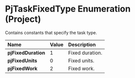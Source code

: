 
# PjTaskFixedType Enumeration (Project)

Contains constants that specify the task type.



|**Name**|**Value**|**Description**|
|:-----|:-----|:-----|
| **pjFixedDuration**|1|Fixed duration.|
| **pjFixedUnits**|0|Fixed units.|
| **pjFixedWork**|2|Fixed work.|
